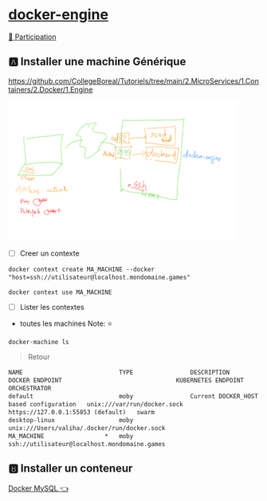 # [docker-engine](https://github.com/CollegeBoreal/Tutoriels/tree/main/2.MicroServices/1.Containers/2.Docker/1.Engine)

[:tada: Participation ](.scripts/Participation.md)

## :a: Installer une machine Générique

https://github.com/CollegeBoreal/Tutoriels/tree/main/2.MicroServices/1.Containers/2.Docker/1.Engine


<img src="images/docker-engine.png" width=462 height=281 > </img>



- [ ] Creer un contexte

```
docker context create MA_MACHINE --docker "host=ssh://utilisateur@localhost.mondomaine.games"
```

```
docker context use MA_MACHINE
```

- [ ] Lister les contextes 

* toutes les machines Note: :star:

```
docker-machine ls
```
> Retour
```
NAME                           TYPE                DESCRIPTION                               DOCKER ENDPOINT                                KUBERNETES ENDPOINT                 ORCHESTRATOR
default                        moby                Current DOCKER_HOST based configuration   unix:///var/run/docker.sock                    https://127.0.0.1:55853 (default)   swarm
desktop-linux                  moby                                                          unix:///Users/valiha/.docker/run/docker.sock                   MA_MACHINE                 *   moby                                                          ssh://utilisateur@localhost.mondomaine.games                                         
```


## :b: Installer un conteneur

[Docker MySQL :point_left: ](Docker.md)
